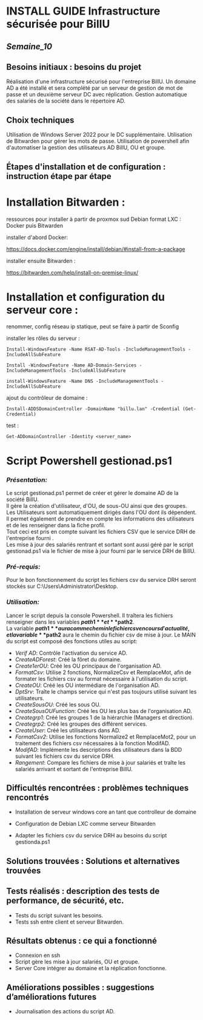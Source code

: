 
# **INSTALL GUIDE Infrastructure sécurisée pour BillU**
## _Semaine_10_


## **Besoins initiaux : besoins du projet**

Réalisation d'une infrastructure sécurisé pour l'entreprise BillU. Un domaine AD a été installé et sera complété par un serveur de gestion de mot de passe et un deuxième serveur DC
avec réplication. Gestion automatique des salariés de la société dans le répertoire AD.


## **Choix techniques**

Utilisation de Windows Server 2022 pour le DC supplémentaire. 
Utilisation de Bitwarden pour gérer les mots de passe. 
Utilisation de powershell afin d'automatiser la gestion des utilisateurs AD BillU, OU et groupe.

## **Étapes d'installation et de configuration : instruction étape par étape**

# Installation Bitwarden :
ressources pour installer à partir de proxmox sud Debian format LXC : Docker puis Bitwarden

installer d'abord Docker:

https://docs.docker.com/engine/install/debian/#install-from-a-package

installer ensuite Bitwarden :

https://bitwarden.com/help/install-on-premise-linux/

# Installation et configuration du serveur core :

renommer, config réseau ip statique, peut se faire à partir de Sconfig

installer les rôles du serveur :


```batch
Install-WindowsFeature -Name RSAT-AD-Tools -IncludeManagementTools -IncludeAllSubFeature

Install -WindowsFeature -Name AD-Domain-Services -IncludeManagementTools -IncludeAllSubFeature

install-WindowsFeature -Name DNS -IncludeManagementTools -IncludeAllSubFeature
```
ajout du contrôleur de domaine :

```batch
Install-ADDSDomainController -DomainName "billu.lan" -Credential (Get-Credential)
```

test :
```batch
Get-ADDomainController -Identity <server_name>
```

# **Script Powershell gestionad.ps1**

### _Présentation:_ 
Le script gestionad.ps1 permet de créer et gérer le domaine AD de la société BillU.  
Il gère la création d'utilisateur, d'OU, de sous-OU ainsi que des groupes. 
Les Utilisateurs sont automatiquement dirigés dans l'OU dont ils dépendent. 
Il permet également de prendre en compte les informations des utilisateurs et de les renseigner dans la fiche profil.  
Tout ceci est pris en compte suivant les fichiers CSV que le service DRH de l'entreprise fourni .  
Les mise à jour des salariés rentrant et sortant sont aussi géré par le script gestionad.ps1 via le fichier de mise à jour fourni par le service DRH de BillU.

### _Pré-requis:_ 
Pour le bon fonctionnement du script les fichiers csv du service DRH seront stockés sur C:\Users\Administrator\Desktop.

### _Utilisation:_ 
Lancer le script depuis la console Powershell. Il traîtera les fichiers renseigner dans les variables **$path1** et **$path2**.  
La variable **$path1** aura comme chemin le fichier csv en cours d'actualité, et la variable **$path2** aura le chemin du fichier csv de mise à jour.
Le MAIN du script est composé des fonctions utiles au script:   
- _Verif AD_: Contrôle l'activation du service AD.
- _CreateADForest_: Créé la fôret du domaine.  
- _Create1erOU_: Créé les OU principaux de l'organisation AD.
- _FormatCsv_: Utilise 2 fonctions, NormalizeCsv et RemplaceMot, afin de formater les fichiers csv au format nécessaire à l'utilisation du script.  
- _CreateOU_: Créé les OU intermédiare de l'organisation AD.  
- _DptSrv_: Traîte le champs service qui n'est pas toujours utilisé suivant les utilisateurs.  
- _CreateSousOU_: Créé les sous OU.  
- _CreateSousOUFunction_: Créé les OU les plus bas de l'organisation AD.  
- _Creategrp1_: Créé les groupes 1 de la hiérarchie (Managers et direction).  
- _Creategrp2_: Créé les groupes des différent services.  
- _CreateUser_: Créé les utilisateurs dans AD.     
- _FormatCsv2_: Utilise les fonctions Normalize2 et RemplaceMot2, pour un traitement des fichiers csv nécessaires à la fonction ModifAD.  
- _ModifAD_: Implémente les descriptions des utilisateurs dans la BDD suivant les fichiers csv du service DRH.  
- _Rangement_: Compare les fichiers de mise à jour salariés et traîte les salariés arrivant et sortant de l'entreprise BillU.  

 
## **Difficultés rencontrées : problèmes techniques rencontrés**

- Installation de serveur windows core an tant que controlleur de domaine  
  
- Configuration de Debian LXC comme serveur Bitwarden  

- Adapter les fichiers csv du service DRH au besoins du script gestionda.ps1  

## **Solutions trouvées : Solutions et alternatives trouvées**




## **Tests réalisés : description des tests de performance, de sécurité, etc.**
 - Tests du script suivant les besoins.  
 - Tests ssh entre client et serveur Bitwarden.  


## **Résultats obtenus : ce qui a fonctionné**
- Connexion en ssh
- Script gère les mise à jour salariés, OU et groupe.  
- Server Core intégrer au domaine et la réplication fonctionne.  


## **Améliorations possibles : suggestions d’améliorations futures**
- Journalisation des actions du script AD.

